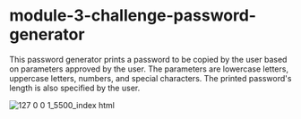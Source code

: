 # module-3-challenge-password-generator
This password generator prints a password to be copied by the user based on parameters approved by the user. The parameters are lowercase letters, uppercase letters, numbers, and special characters. The printed password's length is also specified by the user.

![127 0 0 1_5500_index html](https://user-images.githubusercontent.com/115037176/200426401-73cfac85-1d6b-4ecb-bd02-2fc3a5291a52.png)
